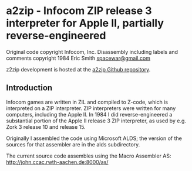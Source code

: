 # a2zip - Infocom ZIP release 3 interpreter for Apple II, partially reverse-engineered

Original code copyright Infocom, Inc.
Disassembly including labels and comments copyright 1984 Eric Smith <spacewar@gmail.com>

z2zip development is hosted at the
[a2zip Github repository](https://github.com/brouhaha/a2zip/).

## Introduction

Infocom games are written in ZIL and compiled to Z-code, which is
interpreted on a ZIP interpreter. ZIP interpreters were written for
many computers, including the Apple II. In 1984 I did reverse-engineered
a substantial portion of the Apple II release 3 ZIP interpreter, as
used by e.g. Zork 3 release 10 and release 15.

Originally I assembled the code using Microsoft ALDS; the version of the
sources for that assembler are in the alds subdirectory.

The current source code assembles using the Macro Assembler AS:
    http://john.ccac.rwth-aachen.de:8000/as/

